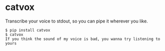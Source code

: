 # catvox

Transcribe your voice to stdout, so you can pipe it wherever you like.

```shell
$ pip install catvox
$ catvox
If you think the sound of my voice is bad, you wanna try listening to yours
```
